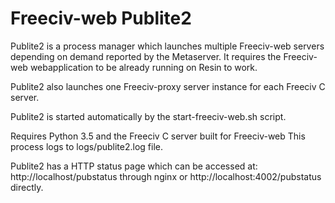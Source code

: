 Freeciv-web Publite2   
====================

Publite2 is a process manager which launches multiple Freeciv-web servers
depending on demand reported by the Metaserver. It requires the Freeciv-web
webapplication to be already running on Resin to work. 

Publite2 also launches one Freeciv-proxy server instance for each 
Freeciv C server.

Publite2 is started automatically by the start-freeciv-web.sh script.

Requires Python 3.5 and the Freeciv C server built for Freeciv-web
This process logs to logs/publite2.log file.

Publite2 has a HTTP status page which can be accessed at:
http://localhost/pubstatus through nginx or 
http://localhost:4002/pubstatus directly.


